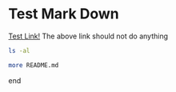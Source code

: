 # Test Mark Down

[Test Link!](http://notarealurl.com)
The above link should not do anything

<!--didact-command, Name:test.txt -->
```bash
ls -al
```

<!--didact-command, Name:test2.txt -->
```bash
more README.md
```

end